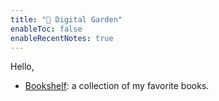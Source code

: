 ```yaml
---
title: "🌵 Digital Garden"
enableToc: false
enableRecentNotes: true
---
```


Hello, 




- [Bookshelf](notes/Bookshelf.md): a collection of my favorite books.
